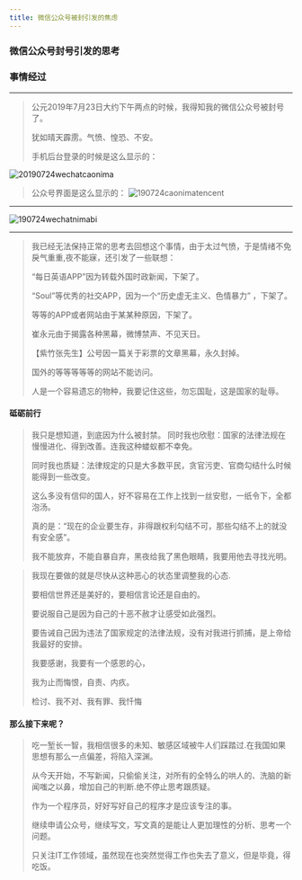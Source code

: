 ```yaml
---
title: 微信公众号被封引发的焦虑
---
```

###  微信公众号封号引发的思考

### 事情经过
---
> 公元2019年7月23日大约下午两点的时候，我得知我的微信公众号被封号了。
>
> 犹如晴天霹雳。气愤、惶恐、不安。
>
> 手机后台登录的时候是这么显示的：

![20190724wechatcaonima](http://img.liugezhou.online/20190724wechatcaonima.jpg)

>公众号界面是这么显示的：
![190724caonimatencent](http://img.liugezhou.online/190724caonimatencent.jpg)
---
![190724wechatnimabi](http://img.liugezhou.online/190724wechatnimabi.jpg)

---
> 我已经无法保持正常的思考去回想这个事情，由于太过气愤，于是情绪不免戾气重重,夜不能寐，还引发了一些联想：
>
> “每日英语APP”因为转载外国时政新闻，下架了。
>
> “Soul”等优秀的社交APP，因为一个“历史虚无主义、色情暴力” ，下架了。
>
> 等等的APP或者网站由于某某种原因，下架了。
> 
> 崔永元由于揭露各种黑幕，微博禁声、不见天日。
>
> 【紫竹张先生】公号因一篇关于彩票的文章黑幕，永久封掉。
>
> 国外的等等等等等的网站不能访问。
> 
> 人是一个容易遗忘的物种，我要记住这些，勿忘国耻，这是国家的耻辱。

#### 砥砺前行
> 我只是想知道，到底因为什么被封禁。
> 同时我也欣慰：国家的法律法规在慢慢进化、得到改善。连我这种蝼蚁都不幸免。
> 
> 同时我也质疑：法律规定的只是大多数平民，贪官污吏、官商勾结什么时候能得到一些改变。
> 
> 这么多没有信仰的国人，好不容易在工作上找到一丝安慰，一纸令下，全都泡汤。
> 
> 真的是：“现在的企业要生存，非得跟权利勾结不可，那些勾结不上的就没有安全感”。
> 
> 我不能放弃，不能自暴自弃，黑夜给我了黑色眼睛，我要用他去寻找光明。

> 我现在要做的就是尽快从这种恶心的状态里调整我的心态.
> 
> 要相信世界还是美好的，要相信言论还是自由的。  
> 
> 要说服自己是因为自己的十恶不赦才让感受如此强烈。
> 
> 要告诫自己因为违法了国家规定的法律法规，没有对我进行抓捕，是上帝给我最好的安排。
> 
> 我要感谢，我要有一个感恩的心， 
> 
> 我为止而悔恨，自责、内疚。
> 
> 检讨、我不对、我有罪、我忏悔  

#### 那么接下来呢？

> 吃一堑长一智，我相信很多的未知、敏感区域被牛人们踩踏过.在我国如果思想有那么一点偏差，将陷入深渊。
> 
> 从今天开始，不写新闻，只偷偷关注，对所有的全特么的哄人的、洗脑的新闻嗤之以鼻，增加自己的判断.绝不停止思考跟质疑。
> 
> 作为一个程序员，好好写好自己的程序才是应该专注的事。
> 
> 继续申请公众号，继续写文，写文真的是能让人更加理性的分析、思考一个问题。  
>
> 只关注IT工作领域，虽然现在也突然觉得工作也失去了意义，但是毕竟，得吃饭。



